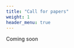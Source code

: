 ```yaml
---
title: "Call for papers"
weight: 1
header_menu: true
---
```


Coming soon

<!--
Two categories of papers are of interest:

* papers reporting original, unpublished research
* papers {published in 2023 / currently under submission / accepted in 2023} at other {workshops / conferences / journals}, provided this double submission does not violate the rules of these {workshops / conferences / journals}

We seek papers on any of the following topics, which will form the main themes of the workshop:
* Binary, multiclass, and ordinal LQ
* Supervised algorithms for LQ
* Semi-supervised / transductive LQ
* Deep learning for LQ
* Representation learning for LQ
* LQ and dataset shift
* Evaluation measures for LQ
* Experimental protocols for the evaluation of LQ
* Quantification of streaming data
* Quantifying text by topic and quantifying text by sentiment
* Novel applications of LQ

and other topics of relevance to LQ.


##### Important dates (all 23:59 AoE)

* Paper submission deadline: June 12, 2023
* A/R notification deadline: July 17, 2023
* {{< marktext >}}Final copy submission deadline: -{{< /marktext >}}
* {{< marktext >}}LQ 2023 workshop: -{{< /marktext >}}


##### Submission


{{< marktext >}}Papers should be submitted via [EasyChair](https://easychair.org/conferences/?conf=lq2023){{< /marktext >}}.



{{< marktext >}}
Papers should be formatted according to the same format as for the main ECML/PKDD 2023 conference, and should be up to 16 pages (including references) in length; however, this is just the upper bound, and contributions of any length up to this bound will be considered.{{< /marktext >}}


##### Other information

The workshop will be a hybrid event, but it is strongly recommended that authors of accepted papers present the work in-presence. At least one author of each accepted paper must register to present the work. {{< marktext >}} The proceedings of the workshop will not be formally published, so as to allow authors to resubmit their work to other conferences {{</ marktext >}}. Informal proceedings will be published on the workshop website; however, for each accepted paper, it will be left at the discretion of the authors to decide whether to contribute their paper or not to these proceedings.

Contact: [LQ2023Chairs@isti.cnr.it](mailto:LQ2023Chairs@isti.cnr.it)
-->